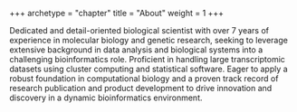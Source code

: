 +++
archetype = "chapter"
title = "About"
weight = 1
+++

Dedicated and detail-oriented biological scientist with over 7 years of experience in molecular biology and genetic research, seeking to leverage extensive background in data analysis and biological systems into a challenging bioinformatics role. Proficient in handling large transcriptomic datasets using cluster computing and statistical software. Eager to apply a robust foundation in computational biology and a proven track record of research publication and product development to drive innovation and discovery in a dynamic bioinformatics environment.
